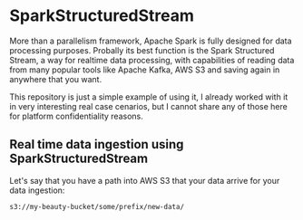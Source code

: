 # SparkStructuredStream

More than a parallelism framework, Apache Spark is fully designed for data processing purposes. Probally its best function is the Spark Structured Stream, a way for realtime data processing, with capabilities of reading data from many popular tools like Apache Kafka, AWS S3 and saving again in anywhere that you want.

This repository is just a simple example of using it, I already worked with it in very interesting real case cenarios, but I cannot share any of those here for platform confidentiality reasons.

## Real time data ingestion using SparkStructuredStream

Let's say that you have a path into AWS S3 that your data arrive for your data ingestion:

```
s3://my-beauty-bucket/some/prefix/new-data/
```
